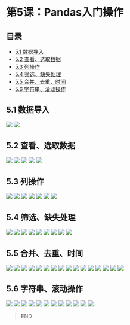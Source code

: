 # 第5课：Pandas入门操作
## 目录
* [5.1 数据导入](#51-数据导入)
* [5.2 查看、选取数据](#52-查看、选取数据)
* [5.3 列操作](#53-列操作)
* [5.4 筛选、缺失处理](#54-筛选、缺失处理)
* [5.5 合并、去重、时间](#55-合并、去重、时间)
* [5.6 字符串、滚动操作](#56-字符串、滚动操作)

## 5.1 数据导入
![](https://img3.doubanio.com/view/photo/l/public/p2533823204.jpg)
![](https://img3.doubanio.com/view/photo/l/public/p2533823200.jpg)

## 5.2 查看、选取数据
![](https://img3.doubanio.com/view/photo/l/public/p2533824004.jpg)
![](https://img3.doubanio.com/view/photo/l/public/p2533824010.jpg)
![](https://img1.doubanio.com/view/photo/l/public/p2533824007.jpg)
![](https://img3.doubanio.com/view/photo/l/public/p2533824005.jpg)
![](https://img1.doubanio.com/view/photo/l/public/p2533824008.jpg)

## 5.3 列操作
![](https://img3.doubanio.com/view/photo/l/public/p2533824801.jpg)
![](https://img3.doubanio.com/view/photo/l/public/p2533824826.jpg)
![](https://img1.doubanio.com/view/photo/l/public/p2533824818.jpg)
![](https://img3.doubanio.com/view/photo/l/public/p2533824812.jpg)
![](https://img1.doubanio.com/view/photo/l/public/p2533824819.jpg)
![](https://img3.doubanio.com/view/photo/l/public/p2533824806.jpg)
![](https://img1.doubanio.com/view/photo/l/public/p2533824799.jpg)

## 5.4 筛选、缺失处理
![](https://img3.doubanio.com/view/photo/l/public/p2533862015.jpg)
![](https://img3.doubanio.com/view/photo/l/public/p2533862005.jpg)
![](https://img3.doubanio.com/view/photo/l/public/p2533862012.jpg)
![](https://img3.doubanio.com/view/photo/l/public/p2533862021.jpg)
![](https://img1.doubanio.com/view/photo/l/public/p2533862029.jpg)
![](https://img1.doubanio.com/view/photo/l/public/p2533862017.jpg)
![](https://img3.doubanio.com/view/photo/l/public/p2533862025.jpg)
![](https://img3.doubanio.com/view/photo/l/public/p2533862004.jpg)
![](https://img1.doubanio.com/view/photo/l/public/p2533862019.jpg)

## 5.5 合并、去重、时间
![](https://img3.doubanio.com/view/photo/l/public/p2533947760.jpg)
![](https://img1.doubanio.com/view/photo/l/public/p2533947757.jpg)
![](https://img3.doubanio.com/view/photo/l/public/p2533947763.jpg)
![](https://img3.doubanio.com/view/photo/l/public/p2533947753.jpg)
![](https://img3.doubanio.com/view/photo/l/public/p2533947754.jpg)
![](https://img3.doubanio.com/view/photo/l/public/p2533947756.jpg)
![](https://img1.doubanio.com/view/photo/l/public/p2533947768.jpg)
![](https://img3.doubanio.com/view/photo/l/public/p2533947765.jpg)
![](https://img1.doubanio.com/view/photo/l/public/p2533947767.jpg)
![](https://img1.doubanio.com/view/photo/l/public/p2533948628.jpg)
![](https://img3.doubanio.com/view/photo/l/public/p2533948626.jpg)
![](https://img1.doubanio.com/view/photo/l/public/p2533948629.jpg)
![](https://img3.doubanio.com/view/photo/l/public/p2533948633.jpg)
![](https://img1.doubanio.com/view/photo/l/public/p2533948627.jpg)
![](https://img1.doubanio.com/view/photo/l/public/p2533948638.jpg)
![](https://img3.doubanio.com/view/photo/l/public/p2533948635.jpg)

## 5.6 字符串、滚动操作
![](https://img3.doubanio.com/view/photo/l/public/p2533948630.jpg)
![](https://img3.doubanio.com/view/photo/l/public/p2533948632.jpg)
![](https://img3.doubanio.com/view/photo/l/public/p2533949080.jpg)
![](https://img3.doubanio.com/view/photo/l/public/p2533949075.jpg)
![](https://img1.doubanio.com/view/photo/l/public/p2533949078.jpg)
![](https://img1.doubanio.com/view/photo/l/public/p2533949069.jpg)
![](https://img3.doubanio.com/view/photo/l/public/p2533949065.jpg)
![](https://img1.doubanio.com/view/photo/l/public/p2533949059.jpg)
![](https://img1.doubanio.com/view/photo/l/public/p2533949058.jpg)
![](https://img3.doubanio.com/view/photo/l/public/p2533949076.jpg)
![](https://img3.doubanio.com/view/photo/l/public/p2533949071.jpg)
![](https://img1.doubanio.com/view/photo/l/public/p2533949098.jpg)

> END
